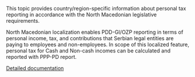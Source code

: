 This topic provides country/region-specific information about personal tax reporting in accordance with the North Macedonian legislative requirements.

North Macedonian localization enables PDD-GI/OZP reporting in terms of personal income, tax, and contributions that Serbian legal entities are paying to employees and non-employees. In scope of this localized feature, personal tax for Cash and Non-cash incomes can be calculated and reported with PPP-PD report.

[Detailed documentation](http://axweb/D365O%20Localization%20Documents/D365O%20LOC_MKD_Personal%20tax.docx?Web=1)